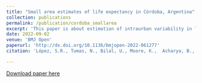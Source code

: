 ```yaml
---
title: "Small area estimates of life expectancy in Córdoba, Argentina"
collection: publications
permalink: /publication/cordoba_smallarea
excerpt: 'This paper is about estimation of intraurban variability in life expectancy in small areas in the city of Córdoba, Argentina.'
date: 2022-09-02
venue: 'BMJ Open'
paperurl: 'http://dx.doi.org/10.1136/bmjopen-2022-061277'
citation: 'López, S.R., Tumas, N., Bilal, U., Moore, K.,  Acharya, B., Quick, H., Quistberg, A.D., Acevedo, G.E., and Diez Roux, A.V. (2022). &quot;Intraurban socioeconomic inequalities in life expectancy: a population based cross-sectional analysis in the city of Córdoba, Argentina (2015-2018)&quot;. <i>BMJ Open<i>, 12(9), e061277.' 

---
```



[Download paper here](http://binod-acharya.github.io/files/cordoba_smallarea.pdf)

